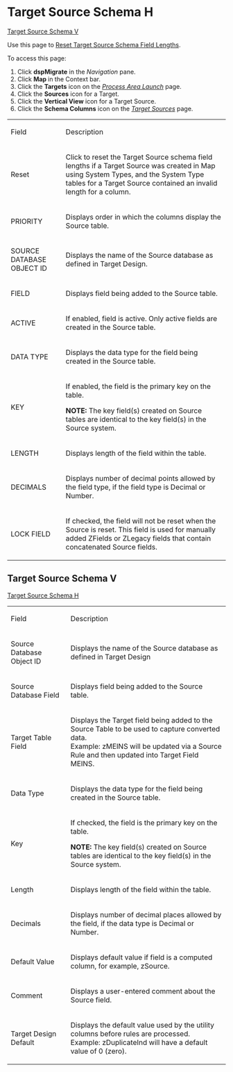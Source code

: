 # Target Source Schema H

[Target Source Schema V](#Target_Source_Schema_V)

<div class="use">

Use this page to [Reset Target Source Schema Field
Lengths](../Use_Cases/Reset_Target_Source_Schema_Field_Lengths.htm).

</div>

To access this page:

1.  Click <span style="font-weight: bold;">dspMigrate</span> in the
    <span style="font-style: italic;">Navigation</span> pane.
2.  Click <span style="font-weight: bold;">Map </span> in the Context
    bar.
3.  Click the <span style="font-weight: bold;">Targets</span> icon on
    the *[Process Area Launch](Process_Area_Launch_map.htm)* page.
4.  Click the <span style="font-weight: bold;">Sources</span> icon for a
    Target.
5.  Click the <span style="font-weight: bold;">Vertical View</span> icon
    for a Target Source.
6.  Click the <span style="font-weight: bold;">Schema Columns</span>
    icon on the *[Target Sources](Target_Sources_H_Map.htm)* page.

<table>
<tbody>
<tr class="odd">
<td><p>Field</p></td>
<td><p>Description</p></td>
</tr>
<tr class="even">
<td><p>Reset</p></td>
<td><p>Click to reset the Target Source schema field lengths if a Target Source was created in Map using System Types, and the System Type tables for a Target Source contained an invalid length for a column.</p></td>
</tr>
<tr class="odd">
<td><p>PRIORITY</p></td>
<td><p>Displays order in which the columns display the Source table.</p></td>
</tr>
<tr class="even">
<td><p>SOURCE DATABASE OBJECT ID</p></td>
<td><p>Displays the name of the Source database as defined in Target Design.</p></td>
</tr>
<tr class="odd">
<td><p>FIELD</p></td>
<td><p>Displays field being added to the Source table.</p></td>
</tr>
<tr class="even">
<td><p>ACTIVE</p></td>
<td><p>If enabled, field is active. Only active fields are created in the Source table.</p></td>
</tr>
<tr class="odd">
<td><p>DATA TYPE</p></td>
<td><p>Displays the data type for the field being created in the Source table.</p></td>
</tr>
<tr class="even">
<td><p>KEY</p></td>
<td><p>If enabled, the field is the primary key on the table.</p>
<p><strong>NOTE:</strong> The key field(s) created on Source tables are identical to the key field(s) in the Source system.</p></td>
</tr>
<tr class="odd">
<td><p>LENGTH</p></td>
<td><p>Displays length of the field within the table.</p></td>
</tr>
<tr class="even">
<td><p>DECIMALS</p></td>
<td><p>Displays number of decimal points allowed by the field type, if the field type is Decimal or Number.</p></td>
</tr>
<tr class="odd">
<td><p>LOCK FIELD</p></td>
<td><p>If checked, the field will not be reset when the Source is reset. This field is used for manually added ZFields or ZLegacy fields that contain concatenated Source fields.</p></td>
</tr>
</tbody>
</table>

## <span id="Target_Source_Schema_V"></span>Target Source Schema V

[Target Source Schema H](Target_Source_Schema_H.htm)

<table>
<tbody>
<tr class="odd">
<td><p>Field</p></td>
<td><p>Description</p></td>
</tr>
<tr class="even">
<td><p>Source Database Object ID</p></td>
<td><p>Displays the name of the Source database as defined in Target Design</p></td>
</tr>
<tr class="odd">
<td><p>Source Database Field</p></td>
<td><p>Displays field being added to the Source table.</p></td>
</tr>
<tr class="even">
<td><p>Target Table Field</p></td>
<td><p>Displays the Target field being added to the Source Table to be used to capture converted data.<br />
Example: zMEINS will be updated via a Source Rule and then updated into Target Field MEINS.</p></td>
</tr>
<tr class="odd">
<td><p>Data Type</p></td>
<td><p>Displays the data type for the field being created in the Source table.</p></td>
</tr>
<tr class="even">
<td><p>Key</p></td>
<td><p>If checked, the field is the primary key on the table.</p>
<p><strong>NOTE:</strong> The key field(s) created on Source tables are identical to the key field(s) in the Source system.</p></td>
</tr>
<tr class="odd">
<td><p>Length</p></td>
<td><p>Displays length of the field within the table.</p></td>
</tr>
<tr class="even">
<td><p>Decimals</p></td>
<td><p>Displays number of decimal places allowed by the field, if the data type is Decimal or Number.</p></td>
</tr>
<tr class="odd">
<td><p>Default Value</p></td>
<td><p>Displays default value if field is a computed column, for example, zSource.</p></td>
</tr>
<tr class="even">
<td><p>Comment</p></td>
<td><p>Displays a user-entered comment about the Source field.</p></td>
</tr>
<tr class="odd">
<td><p>Target Design Default</p></td>
<td><p>Displays the default value used by the utility columns before rules are processed.<br />
Example: zDuplicateInd will have a default value of 0 (zero).</p></td>
</tr>
</tbody>
</table>

